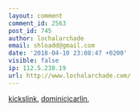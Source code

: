 ```yaml
---
layout: comment
comment_id: 2563
post_id: 745
author: lochalarchade
email: shloadd@gmail.com
date: '2018-04-10 23:08:47 +0200'
visible: false
ip: 112.5.238.19
url: http://www.lochalarchade.com/
---
```

<a href="http://www.kickslink.com/">kickslink</a>, <a href="http://www.dominicjcarlin.com/">dominicjcarlin</a>,
